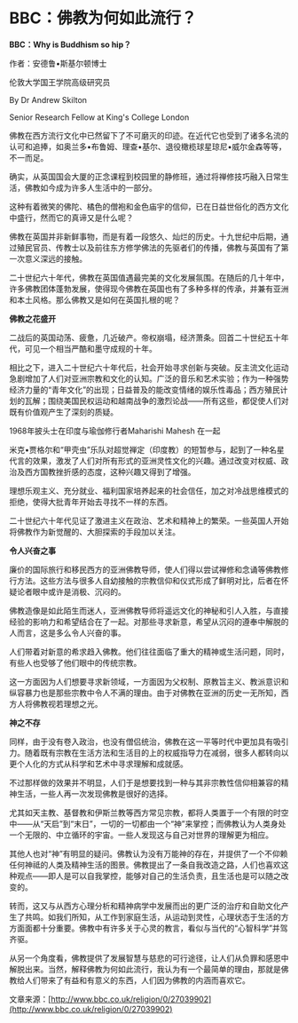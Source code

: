 # BBC：佛教为何如此流行？

**BBC：Why is Buddhism so hip？**

作者：安德鲁•斯基尔顿博士

伦敦大学国王学院高级研究员

By Dr Andrew Skilton

Senior Research Fellow at King's College London

佛教在西方流行文化中已然留下了不可磨灭的印迹。在近代它也受到了诸多名流的认可和追捧，如奥兰多•布鲁姆、理查•基尔、退役橄榄球星琼尼•威尔金森等等，不一而足。

确实，从英国国会大厦的正念课程到校园里的静修班，通过将禅修技巧融入日常生活，佛教如今成为许多人生活中的一部分。

这种有着微笑的佛陀、橘色的僧袍和金色庙宇的信仰，已在日益世俗化的西方文化中盛行，然而它的真谛又是什么呢？

佛教在英国并非新鲜事物，而是有着一段悠久、灿烂的历史。十九世纪中后期，通过殖民官员、传教士以及前往东方修学佛法的先驱者们的传播，佛教与英国有了第一次意义深远的接触。

二十世纪六十年代，佛教在英国值遇最完美的文化发展氛围。在随后的几十年中，许多佛教团体蓬勃发展，使得现今佛教在英国也有了多种多样的传承，并兼有亚洲和本土风格。那么佛教又是如何在英国扎根的呢？

**佛教之花盛开**

二战后的英国动荡、疲惫，几近破产。帝权崩塌，经济萧条。回首二十世纪五十年代，可见一个相当严酷和墨守成规的十年。

相比之下，进入二十世纪六十年代后，社会开始寻求创新与突破。反主流文化运动急剧增加了人们对亚洲宗教和文化的认知。广泛的音乐和艺术实验；作为一种强势经济力量的“青年文化”的出现；日益普及的能改变情绪的娱乐性毒品；西方殖民计划的瓦解；围绕美国民权运动和越南战争的激烈论战——所有这些，都促使人们对既有价值观产生了深刻的质疑。

1968年披头士在印度与瑜伽修行者Maharishi Mahesh 在一起

米克•贾格尔和“甲壳虫”乐队对超觉禅定（印度教）的短暂参与，起到了一种名星代言的效果，激发了人们对所有形式的亚洲灵性文化的兴趣。通过改变对权威、政治及西方国教挫折感的态度，这种兴趣又得到了增强。

理想乐观主义、充分就业、福利国家培养起来的社会信任，加之对冷战思维模式的拒绝，使得大批青年开始去寻找不一样的东西。

二十世纪六十年代见证了激进主义在政治、艺术和精神上的繁荣。一些英国人开始将佛教作为新觉醒的、大胆探索的手段加以关注。

**令人兴奋之事**

廉价的国际旅行和移民西方的亚洲佛教导师，使人们得以尝试禅修和念诵等佛教修行方法。这些方法与很多人自幼接触的宗教信仰和仪式形成了鲜明对比，后者在怀疑论者眼中或许是消极、沉闷的。

佛教造像是如此陌生而迷人，亚洲佛教导师将遥远文化的神秘和引人入胜，与直接经验的影响力和希望结合在了一起。对那些寻求新意，希望从沉闷的遵奉中解脱的人而言，这是多么令人兴奋的事。

人们带着对新意的希求趋入佛教。他们往往面临了重大的精神或生活问题，同时，有些人也受够了他们眼中的传统宗教。

这一方面因为人们想要寻求新领域，一方面因为父权制、原教旨主义、教派意识和纵容暴力也是那些宗教中令人不满的理由。由于对佛教在亚洲的历史一无所知，西方人将佛教视若理想之光。

**神之不存**

同样，由于没有卷入政治，也没有僧侣统治，佛教在这一平等时代中更加具有吸引力。随着既有宗教在生活方法和生活目的上的权威指导力在减弱，很多人都转向以更个人化的方式从科学和艺术中寻求理解和成就感。

不过那样做的效果并不明显，人们于是想要找到一种与其非宗教性信仰相兼容的精神生活，一些人再一次发现佛教是很好的选择。

尤其如天主教、基督教和伊斯兰教等西方常见宗教，都将人类置于一个有限的时空中——从“天启”到“末日”，一切的一切都由一个“神”来掌控；而佛教认为人类身处一个无限的、中立循环的宇宙。一些人发现这与自己对世界的理解更为相应。

其他人也对“神”有明显的疑问。佛教认为没有万能神的存在，并提供了一个不仰赖任何神祗的人类及精神生活的图景。佛教提出了一条自我改造之路，人们也喜欢这种观点——即人是可以自我掌控，能够对自己的生活负责，且生活也是可以随之改变的。

转而，这又与从西方心理分析和精神病学中发展而出的更广泛的治疗和自助文化产生了共鸣。如我们所知，从工作到家庭生活，从运动到灵性，心理状态于生活的方方面面都十分重要。佛教中有许多关于心灵的教言，看似与当代的“心智科学”并驾齐驱。

从另一个角度看，佛教提供了发展智慧与慈悲的可行途径，让人们从负罪和感恩中解脱出来。当然，解释佛教为何如此流行，我认为有一个最简单的理由，那就是佛教给人们带来了有益和有意义的东西，人们因为佛教的内涵而喜欢它。

文章来源：[http://www.bbc.co.uk/religion/0/27039902](http://www.bbc.co.uk/religion/0/27039902)

